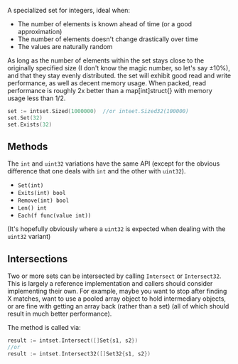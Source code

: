 A specialized set for integers, ideal when:

- The number of elements is known ahead of time (or a good approximation)
- The number of elements doesn't change drastically over time
- The values are naturally random

As long as the number of elements within the set stays close to the originally specified size (I don't know the magic number, so let's say ±10%), and that they stay evenly distributed. the set will exhibit good read and write performance, as well as decent memory usage. When packed, read performance is roughly 2x better than a map[int]struct{} with memory usage less than 1/2.


```go
set := intset.Sized(1000000)  //or inteet.Sized32(100000)
set.Set(32)
set.Exists(32)
```

## Methods
The `int` and `uint32` variations have the same API (except for the obvious difference that one deals with `int` and the other with `uint32`).

- `Set(int)`
- `Exits(int) bool`
- `Remove(int) bool`
- `Len() int`
- `Each(f func(value int))`

(It's hopefully obviously where a `uint32` is expected when dealing with the `uint32` variant)

## Intersections
Two or more sets can be intersected by calling `Intersect` or `Intersect32`. This is largely a reference implementation and callers should consider implementing their own. For example, maybe you want to stop after finding X matches, want to use a pooled array object to hold intermediary objects, or are fine with getting an array back (rather than a set) (all of which should result in much better performance).

The method is called via:

```go
result := intset.Intersect([]Set{s1, s2})
//or
result := intset.Intersect32([]Set32{s1, s2})
```

